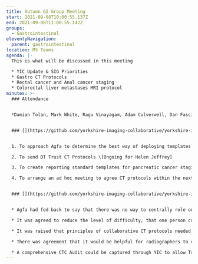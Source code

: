 ```yaml
---
title: Autumn GI Group Meeting
start: 2021-09-08T10:00:55.137Z
end: 2021-09-08T11:00:55.142Z
groups:
  - Gastrointestinal
eleventyNavigation:
  parent: gastrointestinal
location: MS Teams
agenda: |-
  This is what will be discussed in this meeting

  * YIC Update & SIG Priorities
  * Gastro CT Protocols
  * Rectal cancer and Anal cancer staging
  * Colorectal liver metastases MRI protocol
minutes: >-
  ### Attendance


  *Damian Tolan, Mark White, Ragu Vinayagam, Adam Culverwell, Dan Fascia, Stuart Kerr, James Coates*


  ### [](https://github.com/yorkshire-imaging-collaborative/yorkshire-imaging-collaborative.github.io/blob/master/src/meetings/2021-09-08-GI.md#actions)Actions


  1. To approach Agfa to determine the best way of deploying templates to Trusts \[Closed]

  2. To send DT Trust CT Protocols \[Ongoing for Helen Jeffrey]

  3. To create reporting standard templates for pancreatic cancer staging, anal cancers and rectal cancer, to then use SIG members to sense check \[new for Damian Tolan]

  4. To arrange an ad hoc meeting to agree CT protocols within the next 6 months \[new for Helen Jeffrey]


  ### [](https://github.com/yorkshire-imaging-collaborative/yorkshire-imaging-collaborative.github.io/blob/master/src/meetings/2021-09-08-GI.md#key-discussion-points)Key Discussion Points


  * Agfa had fed back to say that there was no way to centrally role out templates within EI. Instead, the YIC website could be used to publish reporting standard templates to include placeholder fields for Trusts to manually input them.

  * It was agreed to reduce the level of difficulty, that one person creates a template and seeks a second opinion before it is uploaded to PACS.

  * It was raised that principles of collaborative CT protocols needed agreeing, so a separate meeting to do this would be beneficial.

  * There was agreement that it would be helpful for radiographers to receive mandatory training in cancer staging. Liver and rectal MR could be focussed on and collaborative approach across the group.

  * A comprehensive CTC Audit could be captured through YIC to allow Trusts or individuals to measure improvements in comparison to others.
---
```

